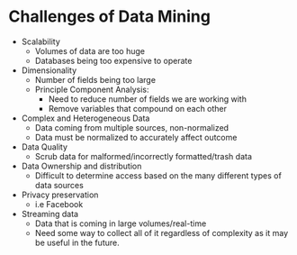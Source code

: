 # Challenges of Data Mining

- Scalability
  - Volumes of data are too huge
  - Databases being too expensive to operate
- Dimensionality
  - Number of fields being too large
  - Principle Component Analysis:
    - Need to reduce number of fields we are working with
    - Remove variables that compound on each other
- Complex and Heterogeneous Data
  - Data coming from multiple sources, non-normalized
  - Data must be normalized to accurately affect outcome
- Data Quality
  - Scrub data for malformed/incorrectly formatted/trash data
- Data Ownership and distribution
  - Difficult to determine access based on the many different types of data sources
- Privacy preservation
  - i.e Facebook
- Streaming data
  - Data that is coming in large volumes/real-time
  - Need some way to collect all of it regardless of complexity as it may be useful in the future.
